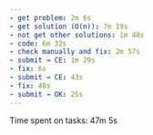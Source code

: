 ```yaml
---
- get problem: 2m 6s
- get solution (O(n)): 7m 19s
- not get other solutions: 1m 48s
- code: 6m 32s
- check manually and fix: 2m 57s
- submit → CE: 1m 29s
- fix: 6s
- submit → CE: 43s
- fix: 48s
- submit → OK: 25s
---
```

Time spent on tasks: 47m 5s
